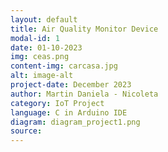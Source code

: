 ```yaml
---
layout: default
title: Air Quality Monitor Device
modal-id: 1
date: 01-10-2023
img: ceas.png
content-img: carcasa.jpg
alt: image-alt
project-date: December 2023
author: Martin Daniela - Nicoleta
category: IoT Project
language: C in Arduino IDE
diagram: diagram_project1.png
source:
---
```

